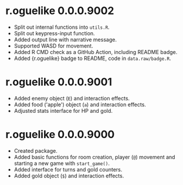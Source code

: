 # r.oguelike 0.0.0.9002

* Split out internal functions into `utils.R`.
* Split out keypress-input function.
* Added output line with narrative message.
* Supported WASD for movement.
* Added R CMD check as a GitHub Action, including README badge.
* Added {r.oguelike} badge to README, code in `data.raw/badge.R`.

# r.oguelike 0.0.0.9001

* Added enemy object (`E`) and interaction effects.
* Added food ('apple') object (`a`) and interaction effects.
* Adjusted stats interface for HP and gold.

# r.oguelike 0.0.0.9000

* Created package.
* Added basic functions for room creation, player (`@`) movement and starting a new game with `start_game()`.
* Added interface for turns and gold counters.
* Added gold object (`$`) and interaction effects.
